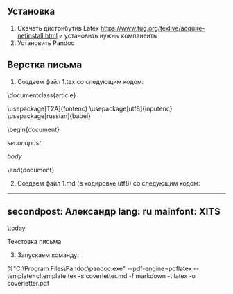 ## Установка
1. Скачать дистрибутив Latex https://www.tug.org/texlive/acquire-netinstall.html и установить нужны компаненты
2. Установить Pandoc

## Верстка письма
1. Создаем файл  1.tex со следующим кодом:

\documentclass{article} 

\usepackage[T2A]{fontenc}
\usepackage[utf8]{inputenc}
\usepackage[russian]{babel}


\begin{document}

$secondpost$

$body$

\end{document}

2. Создаем файл 1.md (в кодировке utf8) со следующим кодом:
---
secondpost: Александр
lang: ru
mainfont: XITS
---

\today

Текстовка письма

3. Запускаем команду:

%"C:\Program Files\Pandoc\pandoc.exe" --pdf-engine=pdflatex --template=cltemplate.tex -s coverletter.md -f markdown -t latex -o coverletter.pdf
